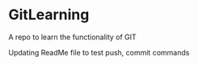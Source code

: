 # GitLearning
A repo to learn the functionality of GIT

Updating ReadMe file to test push, commit commands

